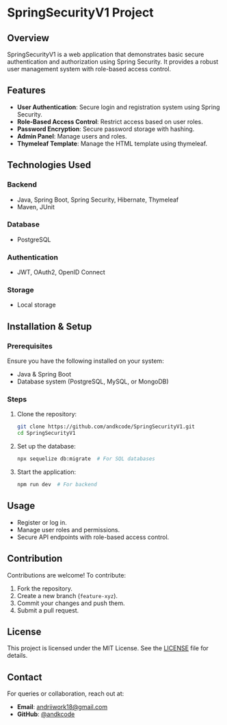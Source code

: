 # SpringSecurityV1 Project

## Overview
SpringSecurityV1 is a web application that demonstrates basic secure authentication and authorization using Spring Security. It provides a robust user management system with role-based access control.

## Features
- **User Authentication**: Secure login and registration system using Spring Security.
- **Role-Based Access Control**: Restrict access based on user roles.
- **Password Encryption**: Secure password storage with hashing.
- **Admin Panel**: Manage users and roles.
- **Thymeleaf Template**: Manage the HTML template using thymeleaf.

## Technologies Used
### Backend
- Java, Spring Boot, Spring Security, Hibernate, Thymeleaf
- Maven, JUnit

### Database
- PostgreSQL

### Authentication
- JWT, OAuth2, OpenID Connect

### Storage
- Local storage

## Installation & Setup
### Prerequisites
Ensure you have the following installed on your system:
- Java & Spring Boot
- Database system (PostgreSQL, MySQL, or MongoDB)

### Steps
1. Clone the repository:
   ```sh
   git clone https://github.com/andkcode/SpringSecurityV1.git
   cd SpringSecurityV1
   ```
2. Set up the database:
   ```sh
   npx sequelize db:migrate  # For SQL databases
   ```
3. Start the application:
   ```sh
   npm run dev  # For backend
   ```

## Usage
- Register or log in.
- Manage user roles and permissions.
- Secure API endpoints with role-based access control.

## Contribution
Contributions are welcome! To contribute:
1. Fork the repository.
2. Create a new branch (`feature-xyz`).
3. Commit your changes and push them.
4. Submit a pull request.

## License
This project is licensed under the MIT License. See the [LICENSE](LICENSE) file for details.

## Contact
For queries or collaboration, reach out at:
- **Email**: andriiwork18@gmail.com  
- **GitHub**: [@andkcode](https://github.com/andkcode)

